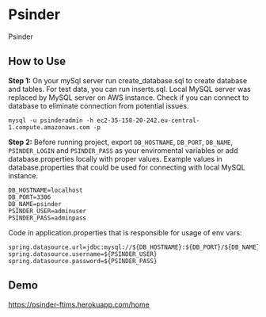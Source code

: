 # Psinder

Psinder

## How to Use

**Step 1:**
On your mySql server run create_database.sql to create database and tables.
For test data, you can run inserts.sql.
Local MySQL server was replaced by MySQL server on AWS instance. Check if you can connect to database to eliminate connection from potential issues.
```
mysql -u psinderadmin -h ec2-35-158-20-242.eu-central-1.compute.amazonaws.com -p
```

**Step 2:**
Before running project, export `DB_HOSTNAME`, `DB_PORT`, `DB_NAME`, `PSINDER_LOGIN` and `PSINDER_PASS` as your enviromental variables or add database.properties locally with proper values.
Example values in database.properties that could be used for connecting with local MySQL instance.
```
DB_HOSTNAME=localhost
DB_PORT=3306
DB_NAME=psinder
PSINDER_USER=adminuser
PSINDER_PASS=adminpass
```

Code in application.properties that is responsible for usage of env vars:
```
spring.datasource.url=jdbc:mysql://${DB_HOSTNAME}:${DB_PORT}/${DB_NAME}
spring.datasource.username=${PSINDER_USER}
spring.datasource.password=${PSINDER_PASS}
```

## Demo
https://psinder-ftims.herokuapp.com/home
